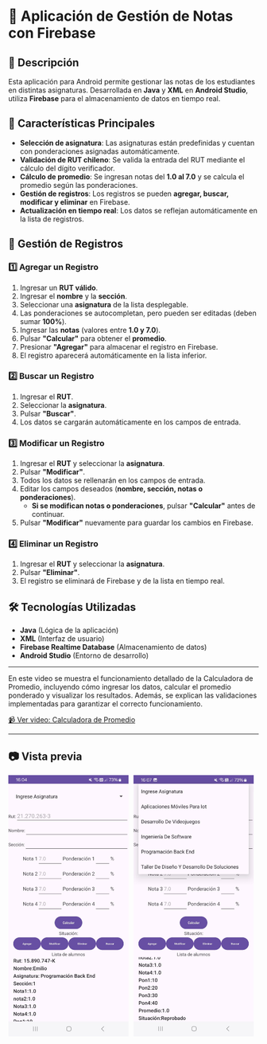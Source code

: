 # 📌 Aplicación de Gestión de Notas con Firebase

## 📱 Descripción
Esta aplicación para Android permite gestionar las notas de los estudiantes en distintas asignaturas. Desarrollada en **Java** y **XML** en **Android Studio**, utiliza **Firebase** para el almacenamiento de datos en tiempo real.

## 🎯 Características Principales
- **Selección de asignatura**: Las asignaturas están predefinidas y cuentan con ponderaciones asignadas automáticamente.
- **Validación de RUT chileno**: Se valida la entrada del RUT mediante el cálculo del dígito verificador.
- **Cálculo de promedio**: Se ingresan notas del **1.0 al 7.0** y se calcula el promedio según las ponderaciones.
- **Gestión de registros**: Los registros se pueden **agregar, buscar, modificar y eliminar** en Firebase.
- **Actualización en tiempo real**: Los datos se reflejan automáticamente en la lista de registros.

## 📝 Gestión de Registros

### 1️⃣ **Agregar un Registro**
1. Ingresar un **RUT válido**.
2. Ingresar el **nombre** y la **sección**.
3. Seleccionar una **asignatura** de la lista desplegable.
4. Las ponderaciones se autocompletan, pero pueden ser editadas (deben sumar **100%**).
5. Ingresar las **notas** (valores entre **1.0 y 7.0**).
6. Pulsar **"Calcular"** para obtener el **promedio**.
7. Presionar **"Agregar"** para almacenar el registro en Firebase.
8. El registro aparecerá automáticamente en la lista inferior.

### 2️⃣ **Buscar un Registro**
1. Ingresar el **RUT**.
2. Seleccionar la **asignatura**.
3. Pulsar **"Buscar"**.
4. Los datos se cargarán automáticamente en los campos de entrada.

### 3️⃣ **Modificar un Registro**
1. Ingresar el **RUT** y seleccionar la **asignatura**.
2. Pulsar **"Modificar"**.
3. Todos los datos se rellenarán en los campos de entrada.
4. Editar los campos deseados (**nombre, sección, notas o ponderaciones**).
   - **Si se modifican notas o ponderaciones**, pulsar **"Calcular"** antes de continuar.
5. Pulsar **"Modificar"** nuevamente para guardar los cambios en Firebase.

### 4️⃣ **Eliminar un Registro**
1. Ingresar el **RUT** y seleccionar la **asignatura**.
2. Pulsar **"Eliminar"**.
3. El registro se eliminará de Firebase y de la lista en tiempo real.

## 🛠️ Tecnologías Utilizadas
- **Java** (Lógica de la aplicación)
- **XML** (Interfaz de usuario)
- **Firebase Realtime Database** (Almacenamiento de datos)
- **Android Studio** (Entorno de desarrollo)

----
En este video se muestra el funcionamiento detallado de la Calculadora de Promedio, incluyendo cómo ingresar los datos, calcular el promedio ponderado y visualizar los resultados. Además, se explican las validaciones implementadas para garantizar el correcto funcionamiento.

<a href="https://youtu.be/of1wSnJt1sA?si=dHuETPcEENz0ZdcS" target="_blank">📹 Ver video: Calculadora de Promedio</a>


---
## 📷 Vista previa 
<div style="display: flex; flex-wrap: wrap; gap: 10px;">
  <img src="https://github.com/Franciscaii/CalculoPromedioEstudiantil/blob/main/WhatsApp%20Image%202025-01-14%20at%2016.04.32.jpeg" alt="Captura de pantalla" width="48%" />
  <img src="https://github.com/Franciscaii/CalculoPromedioEstudiantil/blob/main/WhatsApp%20Image%202025-01-14%20at%2016.07.28.jpeg" alt="Captura de pantalla" width="48%" />
</div>


